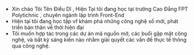 - Xin chào Tôi Tên Điểu Dĩ , Hiện Tại tôi  đang học  tại trường Cao Đẳng FPT Polytichnic , chuyên ngành lập trình  Front-End
- Hiện tại tôi đang  học tập vf khám phá những công nghệ số mới, phát triển  bản thân  về thời hiện đại 
- Tôi muốn hợp tác trong các dự án mã nguồn mở, các buổi gặp mặt công nghệ, và bất kỳ sáng kiến nào nhằm giải quyết các vấn đề thực tế thông qua công nghệ.


<!---
dieudi0503/dieudi0503 is a ✨ special ✨ repository because its `README.md` (this file) appears on your GitHub profile.
You can click the Preview link to take a look at your changes.
--->
